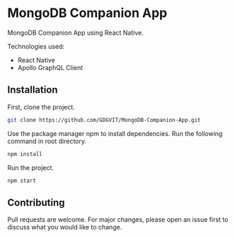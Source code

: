 # MongoDB Companion App
MongoDB Companion App using React Native.

Technologies used:
- React Native
- Apollo GraphQL Client

## Installation

First, clone the project.

```bash
git clone https://github.com/GDGVIT/MongoDB-Companion-App.git
```
Use the package manager npm to install dependencies.
Run the following command in root directory.

```bash
npm install
```
Run the project.

```bash
npm start
```

## Contributing
Pull requests are welcome. For major changes, please open an issue first to discuss what you would like to change.

